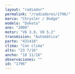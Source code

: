 ```yaml
---
layout: "radiador"
permalink: "/radiadores/1796/"
marca: "Chrysler / Dodge"
modelo: "Dakota"
ano: "2000"
motor: "V6 3.9, V8 5.2"
transmision: "Automática"
parte: "431418"
clima: "Con clima"
alto: "23 7/16"
ancho: "18 11/16"
observaciones: ""
id: "1796"
---
```


